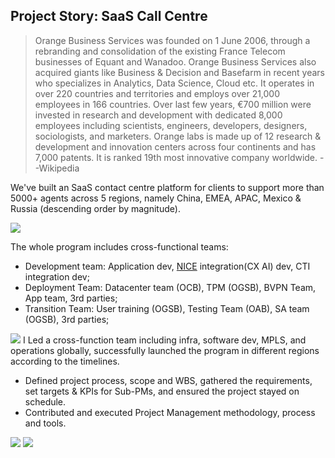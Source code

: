 ## Project Story: SaaS Call Centre
>Orange Business Services was founded on 1 June 2006, through a rebranding and consolidation of the existing France Telecom businesses of Equant and Wanadoo. Orange Business Services also acquired giants like Business & Decision and Basefarm in recent years who specializes in Analytics, Data Science, Cloud etc.
It operates in over 220 countries and territories and employs over 21,000 employees in 166 countries. Over last few years, €700 million were invested in research and development with dedicated 8,000 employees including scientists, engineers, developers, designers, sociologists, and marketers.
Orange labs is made up of 12 research & development and innovation centers across four continents and has 7,000 patents. It is ranked 19th most innovative company worldwide. --Wikipedia


We've built an SaaS contact centre platform for clients to support more than 5000+ agents across 5 regions, namely China, EMEA, APAC, Mexico & Russia (descending order by magnitude). 

<img src="https://user-images.githubusercontent.com/79688638/199311798-395c00f8-634f-42ea-ae6e-1667016a4cab.png">

The whole program includes cross-functional teams:

  - Development team: Application dev, [NICE](https://www.nice.com/) integration(CX AI) dev, CTI integration dev;
  - Deployment Team: Datacenter team (OCB), TPM (OGSB), BVPN Team, App team, 3rd parties;
  - Transition Team: User training (OGSB), Testing Team (OAB),  SA team (OGSB), 3rd parties;












<img src="https://user-images.githubusercontent.com/79688638/199171842-1c9a40a6-952b-41da-9768-b884924a0ae0.jpg">
I Led a cross-function team including infra, software dev, MPLS, and operations globally, successfully launched the program in different regions according to the timelines.

  - Defined project process, scope and WBS, gathered the requirements, set targets & KPIs for Sub-PMs, and ensured the project stayed on schedule.
  - Contributed and executed Project Management methodology, process and tools.
<img src="https://user-images.githubusercontent.com/79688638/199172785-e220015c-42aa-4695-8f26-5f4f7ae7eb2f.JPG">


<img src="https://user-images.githubusercontent.com/79688638/200090192-d410db3d-8f0c-46d0-86db-75ca6896049b.JPG">
